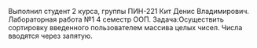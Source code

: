 Выполнил студент 2 курса, группы ПИН-221 Кит Денис Владимирович.
Лабораторная работа №1 4 семестр ООП. Задача:Осуществить сортировку введенного пользователем массива целых чисел. Числа вводятся через запятую.
